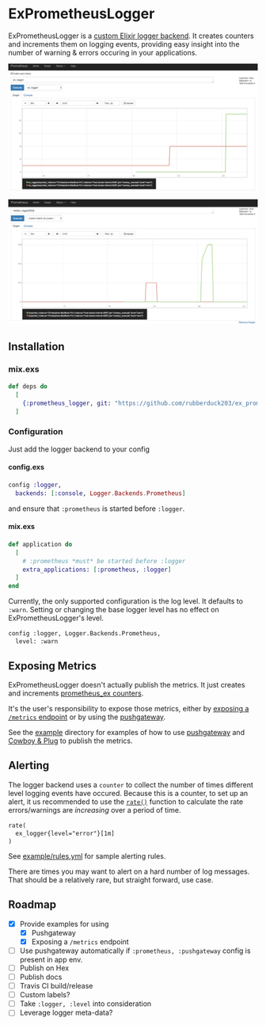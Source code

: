 # ExPrometheusLogger

ExPrometheusLogger is a [custom Elixir logger backend](https://hexdocs.pm/logger/Logger.html#module-custom-backends).
It creates counters and increments them on logging events, providing easy insight into the number of warning & errors occuring in your applications.

![`ex_logger`: Rising counts of errors and warnings](img/count.png)

![`rate(ex_logger[30s])`: Rate of increase per second of warnings and errors](img/rate.png)

## Installation

### mix.exs

```elixir
def deps do
  [
    {:prometheus_logger, git: "https://github.com/rubberduck203/ex_prometheus_logger.git", tag: "0.1.1"},
  ]
```

<!--
If [available in Hex](https://hex.pm/docs/publish), the package can be installed
by adding `prometheus_logger` to your list of dependencies in `mix.exs`:

```elixir
def deps do
  [
    {:prometheus_logger, "~> 0.1.1"}
  ]
end
```
-->

### Configuration

Just add the logger backend to your config

#### config.exs

```elixir
config :logger,
  backends: [:console, Logger.Backends.Prometheus]
```

and ensure that `:prometheus` is started before `:logger`.

#### mix.exs

```elixir
def application do
  [
    # :prometheus *must* be started before :logger
    extra_applications: [:prometheus, :logger]
  ]
end
```

Currently, the only supported configuration is the log level.
It defaults to `:warn`.
Setting or changing the base logger level has no effect on ExPrometheusLogger's level.

```
config :logger, Logger.Backends.Prometheus,
  level: :warn
```

<!--
Documentation can be generated with [ExDoc](https://github.com/elixir-lang/ex_doc)
and published on [HexDocs](https://hexdocs.pm). Once published, the docs can
be found at [https://hexdocs.pm/prometheus_logger](https://hexdocs.pm/prometheus_logger).
-->

## Exposing Metrics

ExPrometheusLogger doesn't actually publish the metrics.
It just creates and increments [prometheus_ex counters](https://hexdocs.pm/prometheus_ex/Prometheus.Metric.Counter.html#content).

It's the user's responsibility to expose those metrics,
either by [exposing a `/metrics` endpoint](https://medium.com/@brucepomeroy/publishing-metrics-to-prometheus-from-elixir-bb70efcd6ec1)
or by using the [pushgateway](https://github.com/deadtrickster/prometheus-push).

See the [example](example/) directory for examples of how to use [pushgateway](example/pushgateway) and [Cowboy & Plug](example/cowboy) to publish the metrics.

## Alerting

The logger backend uses a `counter` to collect the number of times different level logging events have occured.
Because this is a counter, to set up an alert, it us recommended to use the [`rate()`](https://prometheus.io/docs/prometheus/latest/querying/functions/#rate) function to calculate the rate errors/warnings are *increasing* over a period of time.

```prometheus
rate(
  ex_logger{level="error"}[1m]
)
```

See [example/rules.yml](example/rules.yml) for sample alerting rules.

There are times you may want to alert on a hard number of log messages.
That should be a relatively rare, but straight forward, use case.

## Roadmap

- [x] Provide examples for using
   - [x] Pushgateway
   - [x] Exposing a `/metrics` endpoint
- [ ] Use pushgateway automatically if `:prometheus, :pushgateway` config is present in app env.
- [ ] Publish on Hex
- [ ] Publish docs
- [ ] Travis CI build/release
- [ ] Custom labels?
- [ ] Take `:logger, :level` into consideration
- [ ] Leverage logger meta-data?
